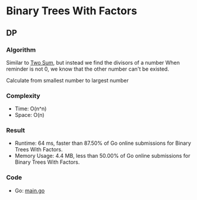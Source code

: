 # Binary Trees With Factors



## DP



### Algorithm


Similar to [Two Sum](easy/1/1.md#two-sum), but instead we find the divisors of a number
When reminder is not 0, we know that the other number can't be existed.

Calculate from smallest number to largest number


### Complexity

- Time: O(n^n)
- Space: O(n)


### Result

- Runtime: 64 ms, faster than 87.50% of Go online submissions for Binary Trees With Factors.
- Memory Usage: 4.4 MB, less than 50.00% of Go online submissions for Binary Trees With Factors.


### Code

- Go: [main.go](#maingo)

